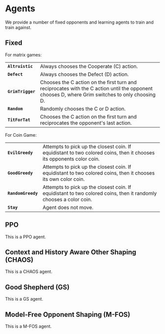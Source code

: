 # Agents 

We provide a number of fixed opponents and learning agents to train and train against. 

## Fixed

For matrix games: 

|        |    | 
| ----------- | ----------- |
| **`Altruistic`**    | Always chooses the Cooperate (C) action. |
| **`Defect`**        | Always chooses the Defect (D) action. |
| **`GrimTrigger`**   | Chooses the C action on the first turn and reciprocates with the C action until the opponent chooses D, where Grim switches to only choosing D.|
| **`Random`**        | Randomly chooses the C or D action. |
| **`TitForTat`**     | Chooses the C action on the first turn and reciprocates the opponent's last action.|

For Coin Game: 

|        |    | 
| ----------- | ----------- |
| **`EvilGreedy`** | Attempts to pick up the closest coin. If equidistant to two colored coins, then it chooses its opponents color coin.|
| **`GoodGreedy`** | Attempts to pick up the closest coin. If equidistant to two colored coins, then it chooses its own color coin. |
| **`RandomGreedy`**  | Attempts to pick up the closest coin. If equidistant to two colored coins, then it randomly chooses a color coin. |
| **`Stay`**     | Agent does not move.|

## PPO

This is a PPO agent. 

## Context and History Aware Other Shaping (CHAOS)

This is a CHAOS agent. 

## Good Shepherd (GS)

This is a GS agent. 

## Model-Free Opponent Shaping (M-FOS)

This is a M-FOS agent. 




